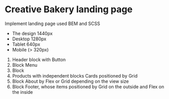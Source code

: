 # Creative Bakery landing page

Implement landing page used BEM and SCSS

- The design 1440px
- Desktop 1280px
- Tablet 640px
- Mobile (> 320px)

1. Header block with Button
2. Block Menu
3. Block
4. Products with independent blocks Cards positioned by Grid
6. Block About by Flex or Grid depending  on the view size
7. Block Footer, whose items positioned by Grid on the outside and Flex on the inside
